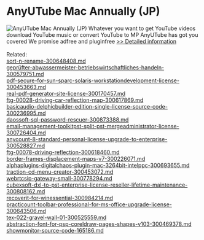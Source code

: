 # AnyUTube Mac Annually (JP)
![AnyUTube Mac Annually (JP)](https://mycommerce.akamaized.net/api/pimages/P300788877/BIG/300788877.PNG)
Whatever you want to get YouTube videos download YouTube music or convert YouTube to MP AnyUTube has got you covered We promise adfree and pluginfree
[>> Detailed information](https://secure.shareit.com/shareit/product.html?productid=300788877&affiliateid=200057808)<br/><br/>Related:
<br />[sort-n-rename-300648408.md](https://github.com/downloadplanet/downloadplanet/blob/main/sort-n-rename-300648408.md)<br />[geprüfter-abwassermeister-betriebswirtschaftliches-handeln-300579751.md](https://github.com/downloadplanet/downloadplanet/blob/main/geprüfter-abwassermeister-betriebswirtschaftliches-handeln-300579751.md)<br />[pdf-secure-for-sun-sparc-solaris-workstationdevelopment-license-300453663.md](https://github.com/downloadplanet/downloadplanet/blob/main/pdf-secure-for-sun-sparc-solaris-workstationdevelopment-license-300453663.md)<br />[real-pdf-generator-site-license-300170457.md](https://github.com/downloadplanet/downloadplanet/blob/main/real-pdf-generator-site-license-300170457.md)<br />[ftg-00028-driving-car-reflection-map-300617869.md](https://github.com/downloadplanet/downloadplanet/blob/main/ftg-00028-driving-car-reflection-map-300617869.md)<br />[basicaudio-delphicbuilder-edition-single-license-source-code-300236995.md](https://github.com/downloadplanet/downloadplanet/blob/main/basicaudio-delphicbuilder-edition-single-license-source-code-300236995.md)<br />[daossoft-sql-password-rescuer-300873388.md](https://github.com/downloadplanet/downloadplanet/blob/main/daossoft-sql-password-rescuer-300873388.md)<br />[email-management-toolkitpst-split-pst-mergeadministrator-license-300726404.md](https://github.com/downloadplanet/downloadplanet/blob/main/email-management-toolkitpst-split-pst-mergeadministrator-license-300726404.md)<br />[anycount-8-standard-personal-license-upgrade-to-enterprise-300528827.md](https://github.com/downloadplanet/downloadplanet/blob/main/anycount-8-standard-personal-license-upgrade-to-enterprise-300528827.md)<br />[ftg-00078-driving-reflection-300618460.md](https://github.com/downloadplanet/downloadplanet/blob/main/ftg-00078-driving-reflection-300618460.md)<br />[border-frames-displacement-maps-v7-300226071.md](https://github.com/downloadplanet/downloadplanet/blob/main/border-frames-displacement-maps-v7-300226071.md)<br />[alphaplugins-digitalchaos-plugin-mac-3264bit-intelppc-300693655.md](https://github.com/downloadplanet/downloadplanet/blob/main/alphaplugins-digitalchaos-plugin-mac-3264bit-intelppc-300693655.md)<br />[traction-cd-menu-creator-300453072.md](https://github.com/downloadplanet/downloadplanet/blob/main/traction-cd-menu-creator-300453072.md)<br />[webrtcsip-gateway-small-300778294.md](https://github.com/downloadplanet/downloadplanet/blob/main/webrtcsip-gateway-small-300778294.md)<br />[cubexsoft-dxl-to-pst-enterprise-license-reseller-lifetime-maintenance-300808162.md](https://github.com/downloadplanet/downloadplanet/blob/main/cubexsoft-dxl-to-pst-enterprise-license-reseller-lifetime-maintenance-300808162.md)<br />[recoverit-for-winessential-300984214.md](https://github.com/downloadplanet/downloadplanet/blob/main/recoverit-for-winessential-300984214.md)<br />[practicount-toolbar-professional-for-ms-office-upgrade-license-300643506.md](https://github.com/downloadplanet/downloadplanet/blob/main/practicount-toolbar-professional-for-ms-office-upgrade-license-300643506.md)<br />[tex-022-gravel-wall-01-300525559.md](https://github.com/downloadplanet/downloadplanet/blob/main/tex-022-gravel-wall-01-300525559.md)<br />[abstraction-font-for-psp-coreldraw-pages-shapes-v103-300469378.md](https://github.com/downloadplanet/downloadplanet/blob/main/abstraction-font-for-psp-coreldraw-pages-shapes-v103-300469378.md)<br />[showmonitor-source-code-165186.md](https://github.com/downloadplanet/downloadplanet/blob/main/showmonitor-source-code-165186.md)